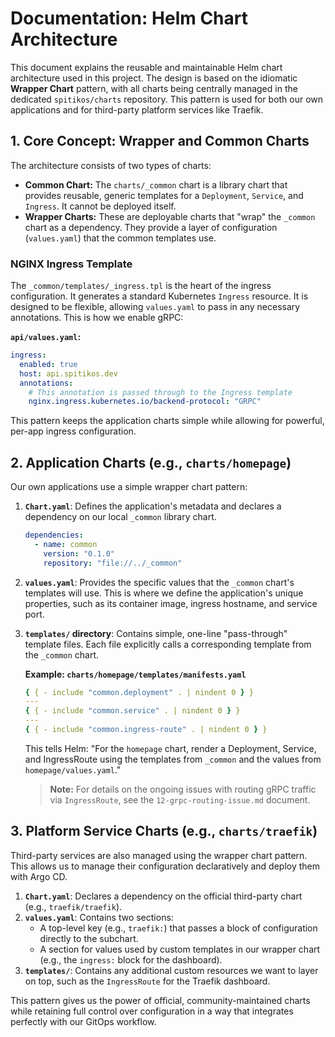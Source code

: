 # Documentation: Helm Chart Architecture

This document explains the reusable and maintainable Helm chart architecture used in this project. The design is based on the idiomatic **Wrapper Chart** pattern, with all charts being centrally managed in the dedicated `spitikos/charts` repository. This pattern is used for both our own applications and for third-party platform services like Traefik.

## 1. Core Concept: Wrapper and Common Charts

The architecture consists of two types of charts:

- **Common Chart:** The `charts/_common` chart is a library chart that provides reusable, generic templates for a `Deployment`, `Service`, and `Ingress`. It cannot be deployed itself.
- **Wrapper Charts:** These are deployable charts that "wrap" the `_common` chart as a dependency. They provide a layer of configuration (`values.yaml`) that the common templates use.

### NGINX Ingress Template

The `_common/templates/_ingress.tpl` is the heart of the ingress configuration. It generates a standard Kubernetes `Ingress` resource. It is designed to be flexible, allowing `values.yaml` to pass in any necessary annotations. This is how we enable gRPC:

**`api/values.yaml`:**
```yaml
ingress:
  enabled: true
  host: api.spitikos.dev
  annotations:
    # This annotation is passed through to the Ingress template
    nginx.ingress.kubernetes.io/backend-protocol: "GRPC"
```

This pattern keeps the application charts simple while allowing for powerful, per-app ingress configuration.

## 2. Application Charts (e.g., `charts/homepage`)

Our own applications use a simple wrapper chart pattern:

1.  **`Chart.yaml`**: Defines the application's metadata and declares a dependency on our local `_common` library chart.

    ```yaml
    dependencies:
      - name: common
        version: "0.1.0"
        repository: "file://../_common"
    ```

2.  **`values.yaml`**: Provides the specific values that the `_common` chart's templates will use. This is where we define the application's unique properties, such as its container image, ingress hostname, and service port.

3.  **`templates/` directory**: Contains simple, one-line "pass-through" template files. Each file explicitly calls a corresponding template from the `_common` chart.

    **Example: `charts/homepage/templates/manifests.yaml`**

    ```yaml
    { { - include "common.deployment" . | nindent 0 } }
    ---
    { { - include "common.service" . | nindent 0 } }
    ---
    { { - include "common.ingress-route" . | nindent 0 } }
    ```

    This tells Helm: "For the `homepage` chart, render a Deployment, Service, and IngressRoute using the templates from `_common` and the values from `homepage/values.yaml`."

    > **Note:** For details on the ongoing issues with routing gRPC traffic via `IngressRoute`, see the `12-grpc-routing-issue.md` document.

## 3. Platform Service Charts (e.g., `charts/traefik`)

Third-party services are also managed using the wrapper chart pattern. This allows us to manage their configuration declaratively and deploy them with Argo CD.

1.  **`Chart.yaml`**: Declares a dependency on the official third-party chart (e.g., `traefik/traefik`).
2.  **`values.yaml`**: Contains two sections:
    - A top-level key (e.g., `traefik:`) that passes a block of configuration directly to the subchart.
    - A section for values used by custom templates in our wrapper chart (e.g., the `ingress:` block for the dashboard).
3.  **`templates/`**: Contains any additional custom resources we want to layer on top, such as the `IngressRoute` for the Traefik dashboard.

This pattern gives us the power of official, community-maintained charts while retaining full control over configuration in a way that integrates perfectly with our GitOps workflow.
